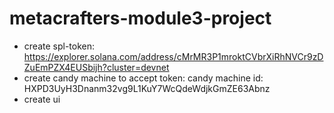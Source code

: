 # metacrafters-module3-project

- create spl-token: https://explorer.solana.com/address/cMrMR3P1mroktCVbrXiRhNVCr9zDZuEmPZX4EUSbijh?cluster=devnet
- create candy machine to accept token: candy machine id: HXPD3UyH3Dnanm32vg9L1KuY7WcQdeWdjkGmZE63Abnz
- create ui
